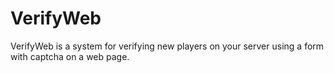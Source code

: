 # VerifyWeb
VerifyWeb is a system for verifying new players on your server using a form with captcha on a web page.
